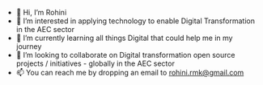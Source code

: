 - 👋 Hi, I’m Rohini
- 👀 I’m interested in applying technology to enable Digital Transformation in the AEC sector
- 🌱 I’m currently learning all things Digital that could help me in my journey
- 💞️ I’m looking to collaborate on Digital transformation open source projects / initiatives - globally in the AEC sector
- 📫 You can reach me by dropping an email to rohini.rmk@gmail.com

<!---
13rohini/13rohini is a ✨ special ✨ repository because its `README.md` (this file) appears on your GitHub profile.
You can click the Preview link to take a look at your changes.
--->

